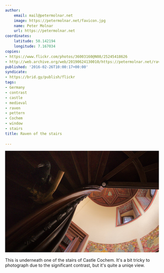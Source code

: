 ```yaml
---
author:
    email: mail@petermolnar.net
    image: https://petermolnar.net/favicon.jpg
    name: Peter Molnar
    url: https://petermolnar.net
coordinates:
    latitude: 50.142194
    longitude: 7.167034
copies:
- https://www.flickr.com/photos/36003160@N08/25245418626
- http://web.archive.org/web/20190624130010/https://petermolnar.net/raven-of-the-stairs/
published: '2016-02-26T10:00:17+00:00'
syndicate:
- https://brid.gy/publish/flickr
tags:
- Germany
- contrast
- castle
- medieval
- raven
- pettern
- Cochem
- window
- stairs
title: Raven of the stairs

---
```


![](raven-of-the-stairs.jpg)

This is underneath one of the stairs of Castle Cochem. It's a bit tricky
to photograph due to the significant contrast, but it's quite a uniqe
view.
